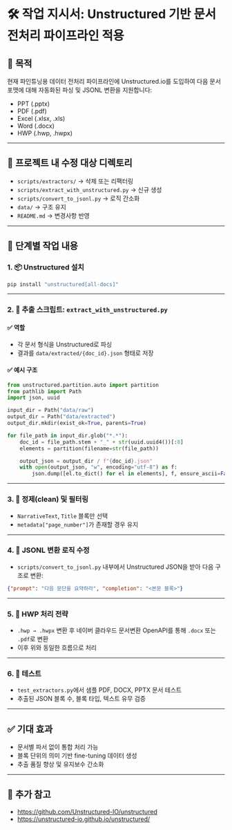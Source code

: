 # 🛠️ 작업 지시서: Unstructured 기반 문서 전처리 파이프라인 적용

## 🎯 목적
현재 파인튜닝용 데이터 전처리 파이프라인에 Unstructured.io를 도입하여 다음 문서 포맷에 대해 자동화된 파싱 및 JSONL 변환을 지원합니다:

- PPT (.pptx)
- PDF (.pdf)
- Excel (.xlsx, .xls)
- Word (.docx)
- HWP (.hwp, .hwpx)

---

## 📁 프로젝트 내 수정 대상 디렉토리

- `scripts/extractors/` → 삭제 또는 리팩터링
- `scripts/extract_with_unstructured.py` → 신규 생성
- `scripts/convert_to_jsonl.py` → 로직 간소화
- `data/` → 구조 유지
- `README.md` → 변경사항 반영

---

## 🧩 단계별 작업 내용

### 1. 📦 Unstructured 설치

```bash
pip install "unstructured[all-docs]"
```

---

### 2. 🧠 추출 스크립트: `extract_with_unstructured.py`

#### ✅ 역할
- 각 문서 형식을 Unstructured로 파싱
- 결과를 `data/extracted/{doc_id}.json` 형태로 저장

#### ✅ 예시 구조

```python
from unstructured.partition.auto import partition
from pathlib import Path
import json, uuid

input_dir = Path("data/raw")
output_dir = Path("data/extracted")
output_dir.mkdir(exist_ok=True, parents=True)

for file_path in input_dir.glob("*.*"):
    doc_id = file_path.stem + "_" + str(uuid.uuid4())[:8]
    elements = partition(filename=str(file_path))

    output_json = output_dir / f"{doc_id}.json"
    with open(output_json, "w", encoding="utf-8") as f:
        json.dump([el.to_dict() for el in elements], f, ensure_ascii=False, indent=2)
```

---

### 3. 🧹 정제(clean) 및 필터링

- `NarrativeText`, `Title` 블록만 선택
- `metadata["page_number"]`가 존재할 경우 유지

---

### 4. 📄 JSONL 변환 로직 수정

- `scripts/convert_to_jsonl.py` 내부에서 Unstructured JSON을 받아 다음 구조로 변환:

```json
{"prompt": "다음 문단을 요약하라", "completion": "<본문 블록>"}
```

---

### 5. 📄 HWP 처리 전략

- `.hwp → .hwpx` 변환 후 네이버 클라우드 문서변환 OpenAPI를 통해 `.docx` 또는 `.pdf`로 변환
- 이후 위와 동일한 흐름으로 처리

---

### 6. 🧪 테스트

- `test_extractors.py`에서 샘플 PDF, DOCX, PPTX 문서 테스트
- 추출된 JSON 블록 수, 블록 타입, 텍스트 유무 검증

---

## ✅ 기대 효과

- 문서별 파서 없이 통합 처리 가능
- 블록 단위의 의미 기반 fine-tuning 데이터 생성
- 추출 품질 향상 및 유지보수 간소화

---

## 📌 추가 참고

- https://github.com/Unstructured-IO/unstructured
- https://unstructured-io.github.io/unstructured/
